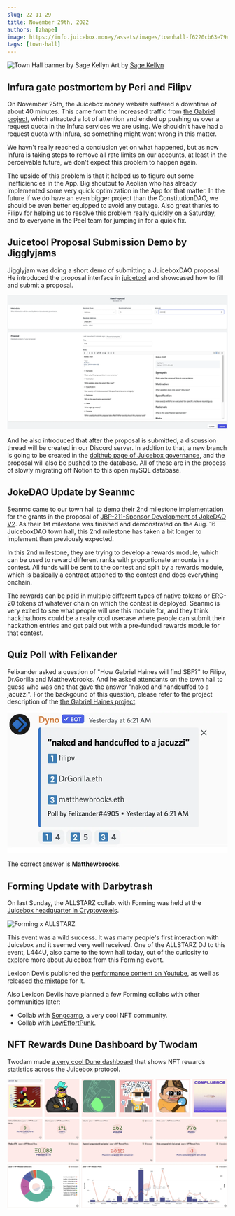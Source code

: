 ```yaml
---
slug: 22-11-29
title: November 29th, 2022
authors: [zhape]
image: https://info.juicebox.money/assets/images/townhall-f6220cb63e79e62f790a0ba4a041c68c.webp
tags: [town-hall]
---
```


![Town Hall banner by Sage Kellyn](/img/townhall.webp) 
Art by [Sage Kellyn](https://twitter.com/SageKellyn)

## Infura gate postmortem by Peri and Filipv

On November 25th, the Juicebox.money website suffered a downtime of about 40 minutes. This came from the increased traffic from [the Gabriel project](https://juicebox.money/v2/p/327), which attracted a lot of attention and ended up pushing us over a request quota in the Infura services we are using. We shouldn't have had a request quota with Infura, so something might went wrong in this matter.

We havn't really reached a conclusion yet on what happened, but as now Infura is taking steps to remove all rate limits on our accounts, at least in the perceivable future, we don't expect this problem to happen again.

The upside of this problem is that it helped us to figure out some inefficiencies in the App. Big shoutout to Aeolian who has already implemented some very quick optimization in the App for that matter. In the future if we do have an even bigger project than the ConstitutionDAO, we should be even better equipped to avoid any outage. Also great thanks to Filipv for helping us to resolve this problem really quicklly on a Saturday, and to everyone in the Peel team for jumping in for a quick fix.

## Juicetool Proposal Submission Demo by Jigglyjams

Jigglyjam was doing a short demo of submitting a JuiceboxDAO proposal. He introduced the proposal interface in [juicetool](https://juiccetool.xyz) and showcased how to fill and submit a proposal.

![juicetool proposal interface](juicetool_proposal.webp)

And he also introduced that after the proposal is submitted, a discussion thread will be created in our Discord server. In addtion to that, a new branch is going to be created in the [dolthub page of Juicebox governance](https://www.dolthub.com/repositories/jigglyjams/juicebox-governance), and the proposal will also be pushed to the database. All of these are in the process of slowly migrating off Notion to this open mySQL database.



## JokeDAO Update by Seanmc

Seanmc came to our town hall to demo their 2nd milestone implementation for the grants in the proposal of [JBP-211-Sponsor Development of JokeDAO V2](https://juicetool.xyz/snapshot/jbdao.eth/proposal/0xecb6ba5ca205acb63cb430d6e94cb48e8b0ff8f1e83a0d1478d35f729ab1532f). As their 1st milestone was finished and demonstrated on the Aug. 16 JuiceboxDAO town hall,  this 2nd milestone has taken a bit longer to implement than previously expected.  

In this 2nd milestone, they  are trying to develop a rewards module, which can be used to reward different ranks with proportionate amounts in a contest. All funds will be sent to the contest and split by a rewards module, which is basically a contract attached to the contest and does everything onchain.

The rewards can be paid in multiple different types of native tokens or ERC-20 tokens of whatever chain on which the contest is deployed. Seanmc is very exited to see what people will use this module for,  and they think hackthathons could be a really cool usecase where people can submit their hackathon entries and get paid out with a pre-funded rewards module for that contest.



## Quiz Poll with Felixander

Felixander asked a question of "How Gabriel Haines will find SBF?" to Filipv, Dr.Gorilla and Matthewbrooks. And he asked attendants on the town hall to guess who was one that gave the answer "naked and handcuffed to a jacuzzi". For the backgound of this question, please refer to the project description of the [the Gabriel Haines project](https://juicebox.money/v2/p/327).

![quiz poll](quiz_poll.webp)

The correct answer is **Matthewbrooks**.



## Forming Update with Darbytrash

On last Sunday, the ALLSTARZ collab. with Forming was held at the [Juicebox headquarter in Cryptovoxels](http://juicebox.lexicondevils.xyz/). 

![Forming x ALLSTARZ](FormingXALLSTARZ.gif)

This event was a wild success. It was many people's first interaction with Juicebox and it seemed very well received. One of the ALLSTARZ DJ to this event, L444U, also came to the town hall today, out of the curiosity to explore more about Juicebox from this Forming event.

Lexicon Devils published the [performance content on Youtube](https://www.youtube.com/watch?v=zNxjgpl3fp8), as well as released [the mixtape](https://soundcloud.com/lexicondevils/forming-mixtape-vol-5) for it.

Also Lexicon Devils have planned a few Forming collabs with other communities later:

- Collab with [Songcamp](https://twitter.com/songcamp_), a very cool NFT community.
- Collab with [LowEffortPunk](https://twitter.com/LowEffortPunks). 



## NFT Rewards Dune Dashboard by Twodam

Twodam made [a very cool Dune dashboard](https://dune.com/twodam/juicebox-nft-rewards) that shows NFT rewards statistics across the Juicebox protocol.

![NFT Dune dashboard](NFT_dashboard.webp)
